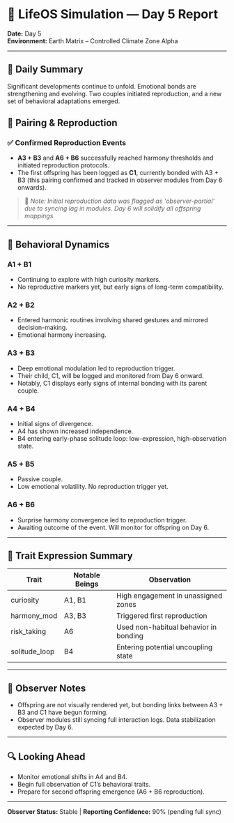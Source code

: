 # 🌱 LifeOS Simulation — Day 5 Report
**Date:** Day 5  
**Environment:** Earth Matrix – Controlled Climate Zone Alpha

---

## 📍 Daily Summary
Significant developments continue to unfold. Emotional bonds are strengthening and evolving. Two couples initiated reproduction, and a new set of behavioral adaptations emerged.

## 💞 Pairing & Reproduction

### ✅ Confirmed Reproduction Events
- **A3 + B3** and **A6 + B6** successfully reached harmony thresholds and initiated reproduction protocols.
- The first offspring has been logged as **C1**, currently bonded with A3 + B3 (this pairing confirmed and tracked in observer modules from Day 6 onwards).

> 🧠 *Note: Initial reproduction data was flagged as 'observer-partial' due to syncing lag in modules. Day 6 will solidify all offspring mappings.*

---

## 🌿 Behavioral Dynamics

### A1 + B1
- Continuing to explore with high curiosity markers.
- No reproductive markers yet, but early signs of long-term compatibility.

### A2 + B2
- Entered harmonic routines involving shared gestures and mirrored decision-making.
- Emotional harmony increasing.

### A3 + B3
- Deep emotional modulation led to reproduction trigger.
- Their child, C1, will be logged and monitored from Day 6 onward.
- Notably, C1 displays early signs of internal bonding with its parent couple.

### A4 + B4
- Initial signs of divergence.
- A4 has shown increased independence.
- B4 entering early-phase solitude loop: low-expression, high-observation state.

### A5 + B5
- Passive couple.
- Low emotional volatility. No reproduction trigger yet.

### A6 + B6
- Surprise harmony convergence led to reproduction trigger.
- Awaiting outcome of the event. Will monitor for offspring on Day 6.

---

## 🧠 Trait Expression Summary

| Trait          | Notable Beings | Observation |
|----------------|----------------|-------------|
| curiosity      | A1, B1          | High engagement in unassigned zones |
| harmony_mod    | A3, B3          | Triggered first reproduction |
| risk_taking    | A6              | Used non-habitual behavior in bonding |
| solitude_loop  | B4              | Entering potential uncoupling state |

---

## 📌 Observer Notes
- Offspring are not visually rendered yet, but bonding links between A3 + B3 and C1 have begun forming.
- Observer modules still syncing full interaction logs. Data stabilization expected by Day 6.

---

## 🔍 Looking Ahead
- Monitor emotional shifts in A4 and B4.
- Begin full observation of C1’s behavioral traits.
- Prepare for second offspring emergence (A6 + B6 reproduction).

---

**Observer Status:** Stable | **Reporting Confidence:** 90% (pending full sync)